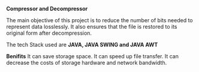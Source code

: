 **Compressor and Decompressor**

The main objective of this project is to reduce the number of bits needed to represent data losslessly. It also ensures that the file is restored to its original form after decompression.

The tech Stack used are **JAVA, JAVA SWING and JAVA AWT**

**Benifits**
It can save storage space.
It can speed up file transfer.
It can decrease the costs of storage hardware and network bandwidth.
